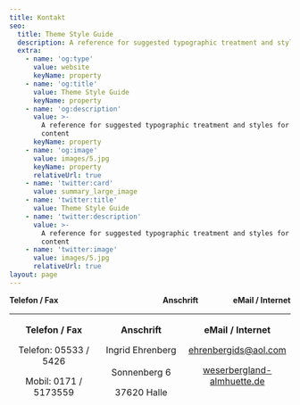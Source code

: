 ```yaml
---
title: Kontakt
seo:
  title: Theme Style Guide
  description: A reference for suggested typographic treatment and styles for your content
  extra:
    - name: 'og:type'
      value: website
      keyName: property
    - name: 'og:title'
      value: Theme Style Guide
      keyName: property
    - name: 'og:description'
      value: >-
        A reference for suggested typographic treatment and styles for your
        content
      keyName: property
    - name: 'og:image'
      value: images/5.jpg
      keyName: property
      relativeUrl: true
    - name: 'twitter:card'
      value: summary_large_image
    - name: 'twitter:title'
      value: Theme Style Guide
    - name: 'twitter:description'
      value: >-
        A reference for suggested typographic treatment and styles for your
        content
    - name: 'twitter:image'
      value: images/5.jpg
      relativeUrl: true
layout: page
---
```

<div style="display: flex; justify-content: space-between;">
    <div>
        <strong><div>Telefon / Fax</div></strong>
    </div>
    <div></div>
    <div></div>
    <div>
        <strong><div>Anschrift</div></strong>
        <div></div>
        <div></div>
    </div>
    <div>
        <strong><div>eMail / Internet</div></strong>
    </div>
</div>
<table border="0" width="91%" height="157"><tbody><tr><td width="34%" align="center" valign="top"><p><strong>Telefon / Fax</strong></p><p class="Stil1">Telefon: 05533 / 5426</p><p class="Stil1">Mobil: 0171 / 5173559</p></td><td width="32%" align="center" valign="top"><p><strong>Anschrift</strong></p><p>Ingrid Ehrenberg<br><br>Sonnenberg 6</p><p>37620 Halle</p></td><td width="34%" align="center" valign="top"><p><strong>eMail / Internet</strong></p><p><a href="mailto:ehrenbergids@aol.com">ehrenbergids@aol.com</a></p><p><a href="http://www.weserbergland-almhuette.de">weserbergland-almhuette.de</a></p><p>&nbsp;</p></td></tr></tbody></table>